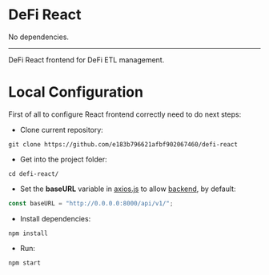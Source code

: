 # DeFi React
No dependencies.

---

DeFi React frontend for DeFi ETL management.

# Local Configuration

First of all to configure React frontend correctly need to do next steps:

- Clone current repository:
```
git clone https://github.com/e183b796621afbf902067460/defi-react
```

- Get into the project folder:
```
cd defi-react/
```

- Set the __baseURL__ variable in [axios.js](https://github.com/e183b796621afbf902067460/defi-react/blob/master/src/services/axios.js) to allow [backend](https://github.com/e183b796621afbf902067460/defi-fastapi), by default:
```js
const baseURL = "http://0.0.0.0:8000/api/v1/";
```

- Install dependencies:
```
npm install
```

- Run:
```
npm start
```
